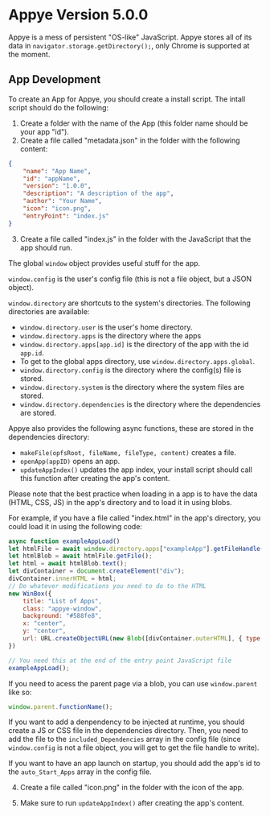 # Appye Version 5.0.0
Appye is a mess of persistent "OS-like" JavaScript.
Appye stores all of its data in `navigator.storage.getDirectory();`, only Chrome is supported at the moment.
## App Development
To create an App for Appye, you should create a install script.
The intall script should do the following:
1. Create a folder with the name of the App (this folder name should be your app "id").
2. Create a file called "metadata.json" in the folder with the following content:
```json
{
    "name": "App Name",
    "id": "appName",
    "version": "1.0.0",
    "description": "A description of the app",
    "author": "Your Name",
    "icon": "icon.png",
    "entryPoint": "index.js"
}
```
3. Create a file called "index.js" in the folder with the JavaScript that the app should run.

The global `window` object provides useful stuff for the app.

`window.config` is the user's config file (this is not a file object, but a JSON object).

`window.directory` are shortcuts to the system's directories.
The following directories are available:
- `window.directory.user` is the user's home directory.
- `window.directory.apps` is the directory where the apps
- `window.directory.apps[app.id]` is the directory of the app with the id `app.id`. 
- To get to the global apps directory, use `window.directory.apps.global`.
- `window.directory.config` is the directory where the config(s) file is stored.
- `window.directory.system` is the directory where the system files are stored.
- `window.directory.dependencies` is the directory where the dependencies are stored.

Appye also provides the following async functions, these are stored in the dependencies directory:
- `makeFile(opfsRoot, fileName, fileType, content)` creates a file.
- `openApp(appID)` opens an app.
- `updateAppIndex()` updates the app index, your install script should call this function after creating the app's content.

Please note that the best practice when loading in a app is to have the data (HTML, CSS, JS) in the app's directory and to load it in using blobs.

For example, if you have a file called "index.html" in the app's directory, you could load it in using the following code:

```javascript
async function exampleAppLoad()
let htmlFile = await window.directory.apps["exampleApp"].getFileHandle("index.html", { create: false });
let htmlBlob = await htmlFile.getFile();
let html = await htmlBlob.text();
let divContainer = document.createElement("div");
divContainer.innerHTML = html;
// Do whatever modifications you need to do to the HTML
new WinBox({
    title: "List of Apps",
    class: "appye-window",
    background: "#588fe8",
    x: "center",
    y: "center",
    url: URL.createObjectURL(new Blob([divContainer.outerHTML], { type: "text/html" })),
})

// You need this at the end of the entry point JavaScript file
exampleAppLoad();
```

If you need to acess the parent page via a blob, you can use `window.parent` like so:

```javascript
window.parent.functionName();
```

If you want to add a denpendency to be injected at runtime, you should create a JS or CSS file in the dependencies directory. Then, you need to add the file to the `included_Dependencies` array in the config file (since `window.config` is not a file object, you will get to get the file handle to write).

If you want to have an app launch on startup, you should add the app's id to the `auto_Start_Apps` array in the config file.

4. Create a file called "icon.png" in the folder with the icon of the app.

5. Make sure to run `updateAppIndex()` after creating the app's content.